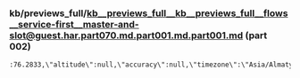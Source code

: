 ### kb/previews_full/kb__previews_full__kb__previews_full__flows__service-first__master-and-slot@guest.har.part070.md.part001.md.part001.md (part 002)

```md
:76.2833,\"altitude\":null,\"accuracy\":null,\"timezone\":\"Asia/Almaty\",\"country_iso_code\":\"KZ\",\"country_name\":\"Kazakhs
```

```
